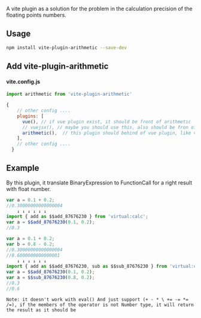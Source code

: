 A vite plugin as a solution for the problem in the calculation precision of the floating points numbers.

## Usage
```bash
npm install vite-plugin-arithmetic --save-dev
```

## Add vite-plugin-arithmetic

#### vite.config.js
```javascript
import arithmetic from 'vite-plugin-arithmetic'

{
    // other config ....
    plugins: [
      vue(), // if vue plugin exist, it should be front of arithmetic
      // vuejsx(), // maybe you should use this, also should be fron of arithmetic
      arithmetic(),  // this plugin should behind of vue plugin, like vue, vuejsx etc.
    ],
    // other config ....
  }
```


## Example
By this plugin, it translate BinaryExpression to FunctionCall for a right result with float number.

```javascript
var a = 0.1 + 0.2;
//0.30000000000000004
	↓ ↓ ↓ ↓ ↓ ↓
import { add as $$add_87676230 } from 'virtual:calc';
var a = $$add_87676230(0.1, 0.2);
//0.3
```

```javascript
var a = 0.1 + 0.2;
var b = 0.8 - 0.2;
//0.30000000000000004
//0.6000000000000001
	↓ ↓ ↓ ↓ ↓ ↓
import { add as $$add_87676230, sub as $$sub_87676230 } from 'virtual:calc';
var a = $$add_87676230(0.1, 0.2);
var a = $$sub_87676230(0.8, 0.2);
//0.3
//0.6
```
`Note: it doesn't work with eval() And just support (+ - * \ += -= *= /=), if the members of the operator is not Number type, it will return the result as it should be`

